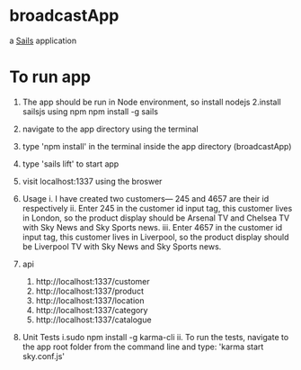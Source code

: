 # broadcastApp

a [Sails](http://sailsjs.org) application

# To run app
1. The app should be run in Node environment, so install nodejs
2.install sailsjs using npm
	npm  install -g sails
3. navigate to the app directory using the terminal

4. type 'npm install' in the terminal inside the app directory (broadcastApp)

5. type 'sails lift' to start app

6. visit localhost:1337 using the broswer

7. Usage
   i. I have created two customers–– 245 and 4657 are their id respectively
   ii. Enter 245 in the customer id input tag, this customer lives in London, so the product display should be Arsenal TV and Chelsea TV with Sky News and Sky Sports news.
   iii. Enter 4657  in the customer id input tag, this customer lives in Liverpool, so the product display should be Liverpool TV with Sky News and Sky Sports news.

8. api
   1. http://localhost:1337/customer
   2. http://localhost:1337/product
   3. http://localhost:1337/location
   4. http://localhost:1337/category
   5. http://localhost:1337/catalogue

9. Unit Tests
    i.sudo npm install -g karma-cli
    ii. To run the tests, navigate to the app root folder from the command line and 
    type: 'karma start sky.conf.js'





